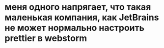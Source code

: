 # меня одного напрягает, что такая **маленькая** компания, как JetBrains не может нормально настроить prettier в webstorm 